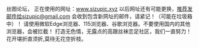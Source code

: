 丝图论坛，
正在使用的网址：www.sizupic.xyz
以后网址还有可能更换，推荐发邮件给sizupic@gmail.com  会收到包含新网址的邮件，请紧记！（可能在垃圾箱中）！
请使用微软Edge浏览器、115浏览器、谷歌浏览器。不要使用国内的其他浏览器，会被拦截！
打造无色情，无露点的高跟丝袜恋足社区，我们一直努力！
花开堪折直须折,莫待无花空折枝。
